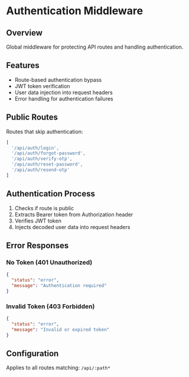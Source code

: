 # Authentication Middleware

## Overview
Global middleware for protecting API routes and handling authentication.

## Features
- Route-based authentication bypass
- JWT token verification
- User data injection into request headers
- Error handling for authentication failures

## Public Routes
Routes that skip authentication:
```javascript
[
  '/api/auth/login',
  '/api/auth/forgot-password',
  '/api/auth/verify-otp',
  '/api/auth/reset-password',
  '/api/auth/resend-otp'
]
```

## Authentication Process
1. Checks if route is public
2. Extracts Bearer token from Authorization header
3. Verifies JWT token
4. Injects decoded user data into request headers

## Error Responses

### No Token (401 Unauthorized)
```json
{
  "status": "error",
  "message": "Authentication required"
}
```

### Invalid Token (403 Forbidden)
```json
{
  "status": "error",
  "message": "Invalid or expired token"
}
```

## Configuration
Applies to all routes matching: `/api/:path*`
